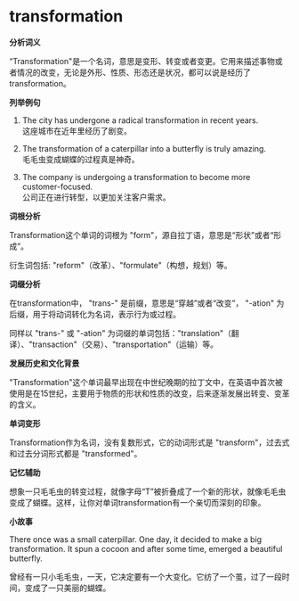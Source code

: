 # transformation

**分析词义**

  

“Transformation"是一个名词，意思是变形、转变或者变更。它用来描述事物或者情况的改变，无论是外形、性质、形态还是状况，都可以说是经历了transformation。

  

**列举例句**

  

1.  The city has undergone a radical transformation in recent years.  
    这座城市在近年里经历了剧变。
    
      
    
2.  The transformation of a caterpillar into a butterfly is truly amazing.  
    毛毛虫变成蝴蝶的过程真是神奇。
    
      
    
3.  The company is undergoing a transformation to become more customer-focused.  
    公司正在进行转型，以更加关注客户需求。
    
      
    

  

**词根分析**

  

Transformation这个单词的词根为 "form"，源自拉丁语，意思是“形状”或者“形成”。

  

衍生词包括: "reform"（改革）、"formulate"（构想，规划）等。

  

**词缀分析**

  

在transformation中， "trans-" 是前缀，意思是“穿越”或者“改变”， "-ation" 为后缀，用于将动词转化为名词，表示行为或过程。

  

同样以 "trans-" 或 "-ation" 为词缀的单词包括："translation"（翻译）、"transaction"（交易）、"transportation"（运输）等。

  

**发展历史和文化背景**

  

"Transformation"这个单词最早出现在中世纪晚期的拉丁文中，在英语中首次被使用是在15世纪，主要用于物质的形状和性质的改变，后来逐渐发展出转变、变革的含义。

  

**单词变形**

  

Transformation作为名词，没有复数形式，它的动词形式是 "transform"，过去式和过去分词形式都是 "transformed"。

  

**记忆辅助**

  

想象一只毛毛虫的转变过程，就像字母“T”被折叠成了一个新的形状，就像毛毛虫变成了蝴蝶。这样，让你对单词transformation有一个亲切而深刻的印象。

  

**小故事**

  

There once was a small caterpillar. One day, it decided to make a big transformation. It spun a cocoon and after some time, emerged a beautiful butterfly.

  

曾经有一只小毛毛虫，一天，它决定要有一个大变化。它纺了一个茧，过了一段时间，变成了一只美丽的蝴蝶。
